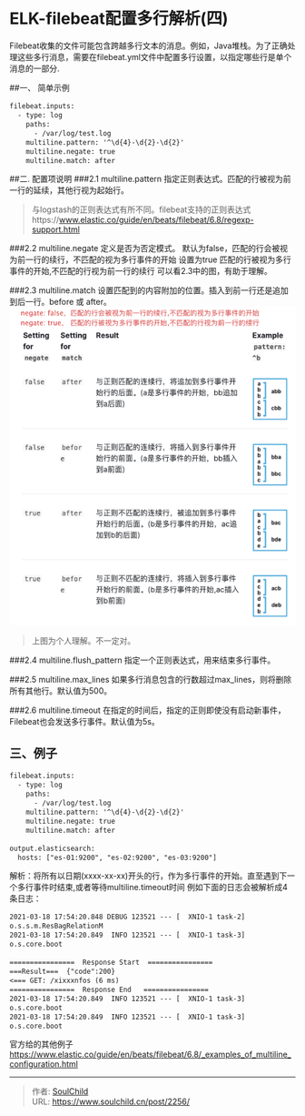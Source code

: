 # ELK-filebeat配置多行解析(四)

<!--more-->
Filebeat收集的文件可能包含跨越多行文本的消息。例如，Java堆栈。为了正确处理这些多行消息，需要在filebeat.yml文件中配置多行设置，以指定哪些行是单个消息的一部分.


##一、 简单示例
```
filebeat.inputs:
  - type: log
    paths:
      - /var/log/test.log
    multiline.pattern: '^\d{4}-\d{2}-\d{2}'
    multiline.negate: true
    multiline.match: after
```

##二. 配置项说明
###2.1 multiline.pattern
指定正则表达式。匹配的行被视为前一行的延续，其他行视为起始行。
> 与logstash的正则表达式有所不同。filebeat支持的正则表达式https://www.elastic.co/guide/en/beats/filebeat/6.8/regexp-support.html

###2.2 multiline.negate
定义是否为否定模式。
默认为false，匹配的行会被视为前一行的续行，不匹配的视为多行事件的开始
设置为true 匹配的行被视为多行事件的开始,不匹配的行视为前一行的续行
可以看2.3中的图，有助于理解。

###2.3 multiline.match
设置匹配到的内容附加的位置。插入到前一行还是追加到后一行。before 或 after。
![46580-q1fxvu7j4u9.png](images/700717095.png "700717095")
> 上图为个人理解。不一定对。



###2.4 multiline.flush_pattern
指定一个正则表达式，用来结束多行事件。

###2.5 multiline.max_lines
如果多行消息包含的行数超过max_lines，则将删除所有其他行。默认值为500。


###2.6 multiline.timeout
在指定的时间后，指定的正则即使没有启动新事件，Filebeat也会发送多行事件。默认值为5s。

## 三、例子
```
filebeat.inputs:
  - type: log
    paths:
      - /var/log/test.log
    multiline.pattern: '^\d{4}-\d{2}-\d{2}'
    multiline.negate: true
    multiline.match: after

output.elasticsearch:
  hosts: ["es-01:9200", "es-02:9200", "es-03:9200"]
```
解析：将所有以日期(xxxx-xx-xx)开头的行，作为多行事件的开始。直至遇到下一个多行事件时结束,或者等待multiline.timeout时间
例如下面的日志会被解析成4条日志：
```
2021-03-18 17:54:20.848 DEBUG 123521 --- [  XNIO-1 task-2] o.s.s.m.ResBagRelationM
2021-03-18 17:54:20.849  INFO 123521 --- [  XNIO-1 task-3] o.s.core.boot

================  Response Start  ================
===Result===  {"code":200}
<=== GET: /xixxxnfos (6 ms)
================  Response End   ================
2021-03-18 17:54:20.849  INFO 123521 --- [  XNIO-1 task-3] o.s.core.boot
2021-03-18 17:54:20.849  INFO 123521 --- [  XNIO-1 task-3] o.s.core.boot
```
官方给的其他例子
https://www.elastic.co/guide/en/beats/filebeat/6.8/_examples_of_multiline_configuration.html






---

> 作者: [SoulChild](https://www.soulchild.cn)  
> URL: https://www.soulchild.cn/post/2256/  

